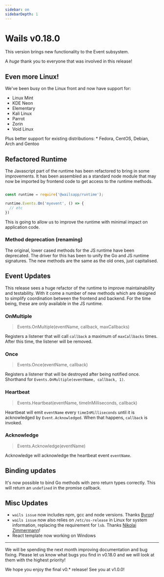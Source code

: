 ```yaml
---
sidebar: on
sidebarDepth: 1
---
```


# Wails v0.18.0

This version brings new functionality to the Event subsystem.

A *huge* thank you to everyone that was involved in this release!

## Even more Linux!

We've been busy on the Linux front and now have support for:
  * Linux Mint
  * KDE Neon
  * Elementary
  * Kali Linux
  * Parrot
  * Zorin
  * Void Linux

Plus better support for existing distributions: 
    * Fedora, CentOS, Debian, Arch and Gentoo

## Refactored Runtime

The Javascript part of the runtime has been refactored to bring in some improvements. It has been assembled as a standard node module that may now be imported by frontend code to get access to the runtime methods.

```javascript

const runtime = require('@wailsapp/runtime');

runtime.Events.On('myevent', () => {
  // etc
})

```

This is going to allow us to improve the runtime with minimal impact on application code.

### Method deprecation (renaming)
The original, lower cased methods for the JS runtime have been deprecated. The driver for this has been to unify the Go and JS runtime signatures. The new methods are the same as the old ones, just capitalised. 

## Event Updates

This release sees a huge refactor of the runtime to improve maintainability and testability. With it come a number of new methods which are designed to simplify coordination between the frontend and backend. For the time being, these are only available in the JS runtime.

### OnMultiple

> Events.OnMultiple(eventName, callback, maxCallbacks)

Registers a listener that will call `callback` a maximum of `maxCallbacks` times. After this time, the listener will be removed.

### Once 

> Events.Once(eventName, callback)

Registers a listener that will be destroyed after being notified once. Shorthand for `Events.OnMultiple(eventName, callback, 1)`.

### Heartbeat

> Events.Heartbeat(eventName, timeInMilliseconds, callback)

Heartbeat will emit `eventName` every `timeInMilliseconds` until it is acknowledged by `Event.Acknowledged`. When that happens, `callback` is invoked. 

### Acknowledge

> Events.Acknowledge(eventName)

Acknowledge will acknowledge the heartbeat event `eventName`.

## Binding updates

It's now possible to bind Go methods with zero return types correctly. This will return an `undefined` in the promise callback.

## Misc Updates

  * `wails issue` now includes npm, gcc and node versions. Thanks [Byron](https://github.com/bh90210)!
  * `wails issue` now also relies on `/etc/os-release` in Linux for system information, replacing the requirement for `lsb`. Thanks [Nikolai Zimmermann](https://github.com/Chronophylos)!
  * React template now working on Windows

---

We will be spending the next month improving documentation and bug fixing. Please let us know what bugs you find in v0.18.0 and we will look at them with the highest priority!

We hope you enjoy the final v0.* release! See you at v1.0.0! 